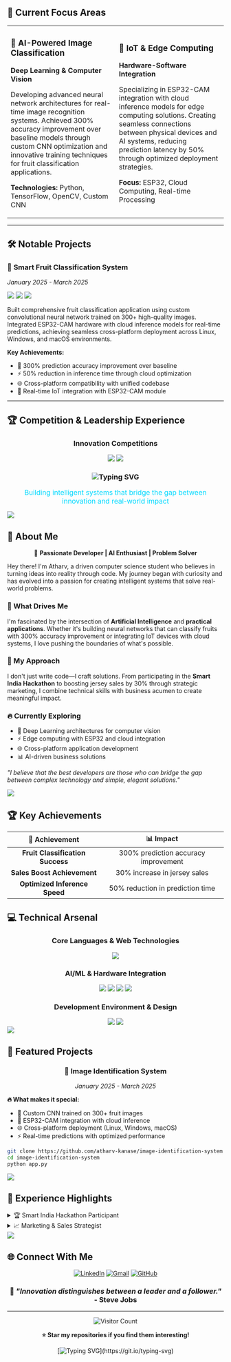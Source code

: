 ## 🚀 **Current Focus Areas**

<table>
<tr>
<td width="50%">

### 🤖 **AI-Powered Image Classification**
**Deep Learning & Computer Vision**

Developing advanced neural network architectures for real-time image recognition systems. Achieved 300% accuracy improvement over baseline models through custom CNN optimization and innovative training techniques for fruit classification applications.

**Technologies:** Python, TensorFlow, OpenCV, Custom CNN

</td>
<td width="50%">

### 📡 **IoT & Edge Computing**
**Hardware-Software Integration**

Specializing in ESP32-CAM integration with cloud inference models for edge computing solutions. Creating seamless connections between physical devices and AI systems, reducing prediction latency by 50% through optimized deployment strategies.

**Focus:** ESP32, Cloud Computing, Real-time Processing

</td>
</tr>
</table>

---

## 🛠️ **Notable Projects**

### 🍎 **Smart Fruit Classification System**
*January 2025 - March 2025*

<div align="left">
<img src="https://img.shields.io/badge/Status-Completed-00C851?style=flat-square" />
<img src="https://img.shields.io/badge/Deployment-Cross%20Platform-4ECDC4?style=flat-square" />
<img src="https://img.shields.io/badge/Accuracy-300%25+Improvement-FF6B6B?style=flat-square" />
</div>

Built comprehensive fruit classification application using custom convolutional neural network trained on 300+ high-quality images. Integrated ESP32-CAM hardware with cloud inference models for real-time predictions, achieving seamless cross-platform deployment across Linux, Windows, and macOS environments.

**Key Achievements:**
- 🎯 300% prediction accuracy improvement over baseline
- ⚡ 50% reduction in inference time through cloud optimization
- 🌐 Cross-platform compatibility with unified codebase
- 📡 Real-time IoT integration with ESP32-CAM module

---

## 🏆 **Competition & Leadership Experience**

<div align="center">

### Innovation Competitions
<img src="https://img.shields.io/badge/Smart%20India%20Hackathon-Participant-FF6B6B?style=for-the-badge&logo=trophy&logoColor=white" />
<img src="https://img.shields.io/badg# **Atharv Kanase**

<div align="center">
  <h3>
    <img src="https://readme-typing-svg.herokuapp.com/?font=Fira+Code&size=28&duration=3000&pause=1500&color=00D9FF&center=true&vCenter=true&width=600&lines=Computer+Science+Student;AI%2FML+Developer;IoT+Innovation+Enthusiast;Problem+Solver+%26+Creator" alt="Typing SVG" />
  </h3>
</div>

<p align="center">
  <span style="color:#00D9FF; font-weight:normal; font-size:16px;">
    Building intelligent systems that bridge the gap between innovation and real-world impact
  </span>
</p>

<img src="https://user-images.githubusercontent.com/73097560/115834477-dbab4500-a447-11eb-908a-139a6edaec5c.gif">

## 🚀 About Me

<div align="center">

🎯 **Passionate Developer | AI Enthusiast | Problem Solver**

</div>

Hey there! I'm Atharv, a driven computer science student who believes in turning ideas into reality through code. My journey began with curiosity and has evolved into a passion for creating intelligent systems that solve real-world problems.

### 🌟 What Drives Me

I'm fascinated by the intersection of **Artificial Intelligence** and **practical applications**. Whether it's building neural networks that can classify fruits with 300% accuracy improvement or integrating IoT devices with cloud systems, I love pushing the boundaries of what's possible.

### 🎨 My Approach

I don't just write code—I craft solutions. From participating in the **Smart India Hackathon** to boosting jersey sales by 30% through strategic marketing, I combine technical skills with business acumen to create meaningful impact.

### 🔥 Currently Exploring

- 🧠 Deep Learning architectures for computer vision
- ⚡ Edge computing with ESP32 and cloud integration  
- 🌐 Cross-platform application development
- 📊 AI-driven business solutions

*"I believe that the best developers are those who can bridge the gap between complex technology and simple, elegant solutions."*

<img src="https://user-images.githubusercontent.com/73097560/115834477-dbab4500-a447-11eb-908a-139a6edaec5c.gif">

## 🏆 Key Achievements

<div align="center">

| 🎯 Achievement | 📊 Impact |
|:-------------:|:---------:|
| **Fruit Classification Success** | 300% prediction accuracy improvement |
| **Sales Boost Achievement** | 30% increase in jersey sales |
| **Optimized Inference Speed** | 50% reduction in prediction time |

</div>

## 💻 **Technical Arsenal**

<div align="center">

### Core Languages & Web Technologies
<img src="https://skillicons.dev/icons?i=python,html,css,js&theme=dark" />

### AI/ML & Hardware Integration
<img src="https://img.shields.io/badge/TensorFlow-FF6F00?style=for-the-badge&logo=tensorflow&logoColor=white" />
<img src="https://img.shields.io/badge/ESP32-E7352C?style=for-the-badge&logo=espressif&logoColor=white" />
<img src="https://img.shields.io/badge/OpenCV-27338e?style=for-the-badge&logo=OpenCV&logoColor=white" />
<img src="https://img.shields.io/badge/CNN-4ECDC4?style=for-the-badge&logo=tensorflow&logoColor=white" />

### Development Environment & Design
<img src="https://skillicons.dev/icons?i=vscode,git,github&theme=dark" />
<img src="https://img.shields.io/badge/AutoCAD-0696D7?style=for-the-badge&logo=autodesk&logoColor=white" />

</div>

<img src="https://user-images.githubusercontent.com/73097560/115834477-dbab4500-a447-11eb-908a-139a6edaec5c.gif">

## 🚀 Featured Projects

<div align="center">

### 🍎 Image Identification System
*January 2025 - March 2025*

</div>

**🔥 What makes it special:**
- 🧠 Custom CNN trained on 300+ fruit images
- 📡 ESP32-CAM integration with cloud inference
- 🌐 Cross-platform deployment (Linux, Windows, macOS)
- ⚡ Real-time predictions with optimized performance

```bash
git clone https://github.com/atharv-kanase/image-identification-system
cd image-identification-system
python app.py
```

<img src="https://user-images.githubusercontent.com/73097560/115834477-dbab4500-a447-11eb-908a-139a6edaec5c.gif">



## 🌟 Experience Highlights

<details>
<summary>🏆 Smart India Hackathon Participant</summary>

- 🤝 Collaborated with team to develop innovative solutions
- 💡 Enhanced problem-solving and teamwork skills
- 🎯 Focused on real-world challenge solutions

</details>

<details>
<summary>📈 Marketing & Sales Strategist</summary>

- 🎯 Developed targeted marketing strategies for sports jerseys
- 📊 Achieved 30% increase in sales through customer engagement
- 🔥 Executed successful promotional campaigns

</details>

<img src="https://user-images.githubusercontent.com/73097560/115834477-dbab4500-a447-11eb-908a-139a6edaec5c.gif">

## 🌐 Connect With Me

<div align="center">

[![LinkedIn](https://img.shields.io/badge/LinkedIn-0077B5?style=for-the-badge&logo=linkedin&logoColor=white)](https://www.linkedin.com/in/atharv-kanase)
[![Gmail](https://img.shields.io/badge/Gmail-D14836?style=for-the-badge&logo=gmail&logoColor=white)](mailto:atharvkanase49@gmail.com)
[![GitHub](https://img.shields.io/badge/GitHub-100000?style=for-the-badge&logo=github&logoColor=white)](https://github.com/atharv-kanase)

</div>

<div align="center">

### 💭 *"Innovation distinguishes between a leader and a follower."* - Steve Jobs

</div>

---

<div align="center">

![Visitor Count](https://profile-counter.glitch.me/atharv-kanase/count.svg)

**⭐ Star my repositories if you find them interesting!**

</div>

<div align="center">
  
[![Typing SVG](https://readme-typing-svg.herokuapp.com?font=Fira+Code&size=20&duration=3000&pause=1000&color=00D9FF&center=true&vCenter=true&width=600&lines=Thanks+for+visiting+my+profile!;Let's+connect+and+build+together!;Always+learning%2C+always+growing!)](https://git.io/typing-svg)

</div>